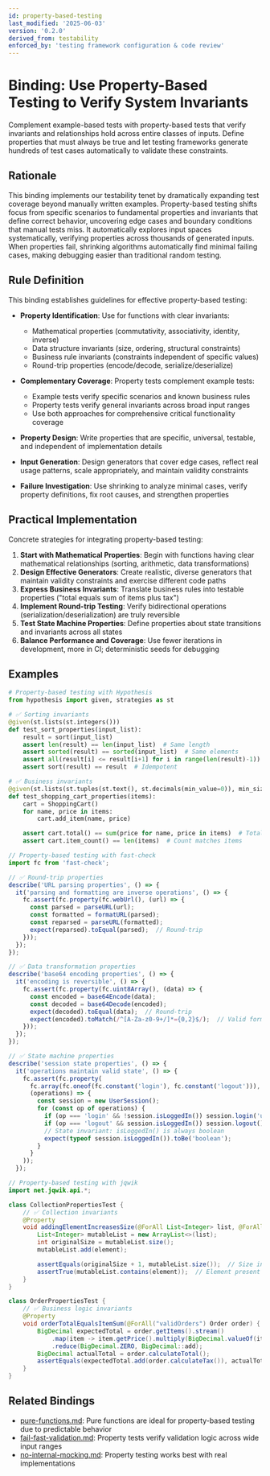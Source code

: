 ```yaml
---
id: property-based-testing
last_modified: '2025-06-03'
version: '0.2.0'
derived_from: testability
enforced_by: 'testing framework configuration & code review'
---
```

# Binding: Use Property-Based Testing to Verify System Invariants

Complement example-based tests with property-based tests that verify invariants and relationships hold across entire classes of inputs. Define properties that must always be true and let testing frameworks generate hundreds of test cases automatically to validate these constraints.

## Rationale

This binding implements our testability tenet by dramatically expanding test coverage beyond manually written examples. Property-based testing shifts focus from specific scenarios to fundamental properties and invariants that define correct behavior, uncovering edge cases and boundary conditions that manual tests miss. It automatically explores input spaces systematically, verifying properties across thousands of generated inputs. When properties fail, shrinking algorithms automatically find minimal failing cases, making debugging easier than traditional random testing.

## Rule Definition

This binding establishes guidelines for effective property-based testing:

- **Property Identification**: Use for functions with clear invariants:
  - Mathematical properties (commutativity, associativity, identity, inverse)
  - Data structure invariants (size, ordering, structural constraints)
  - Business rule invariants (constraints independent of specific values)
  - Round-trip properties (encode/decode, serialize/deserialize)

- **Complementary Coverage**: Property tests complement example tests:
  - Example tests verify specific scenarios and known business rules
  - Property tests verify general invariants across broad input ranges
  - Use both approaches for comprehensive critical functionality coverage

- **Property Design**: Write properties that are specific, universal, testable, and independent of implementation details

- **Input Generation**: Design generators that cover edge cases, reflect real usage patterns, scale appropriately, and maintain validity constraints

- **Failure Investigation**: Use shrinking to analyze minimal cases, verify property definitions, fix root causes, and strengthen properties

## Practical Implementation

Concrete strategies for integrating property-based testing:

1. **Start with Mathematical Properties**: Begin with functions having clear mathematical relationships (sorting, arithmetic, data transformations)
2. **Design Effective Generators**: Create realistic, diverse generators that maintain validity constraints and exercise different code paths
3. **Express Business Invariants**: Translate business rules into testable properties ("total equals sum of items plus tax")
4. **Implement Round-trip Testing**: Verify bidirectional operations (serialization/deserialization) are truly reversible
5. **Test State Machine Properties**: Define properties about state transitions and invariants across all states
6. **Balance Performance and Coverage**: Use fewer iterations in development, more in CI; deterministic seeds for debugging

## Examples

```python
# Property-based testing with Hypothesis
from hypothesis import given, strategies as st

# ✅ Sorting invariants
@given(st.lists(st.integers()))
def test_sort_properties(input_list):
    result = sort(input_list)
    assert len(result) == len(input_list)  # Same length
    assert sorted(result) == sorted(input_list)  # Same elements
    assert all(result[i] <= result[i+1] for i in range(len(result)-1))  # Ordered
    assert sort(result) == result  # Idempotent

# ✅ Business invariants
@given(st.lists(st.tuples(st.text(), st.decimals(min_value=0)), min_size=1))
def test_shopping_cart_properties(items):
    cart = ShoppingCart()
    for name, price in items:
        cart.add_item(name, price)

    assert cart.total() == sum(price for name, price in items)  # Total equals sum
    assert cart.item_count() == len(items)  # Count matches items
```

```typescript
// Property-based testing with fast-check
import fc from 'fast-check';

// ✅ Round-trip properties
describe('URL parsing properties', () => {
  it('parsing and formatting are inverse operations', () => {
    fc.assert(fc.property(fc.webUrl(), (url) => {
      const parsed = parseURL(url);
      const formatted = formatURL(parsed);
      const reparsed = parseURL(formatted);
      expect(reparsed).toEqual(parsed);  // Round-trip
    }));
  });
});

// ✅ Data transformation properties
describe('base64 encoding properties', () => {
  it('encoding is reversible', () => {
    fc.assert(fc.property(fc.uint8Array(), (data) => {
      const encoded = base64Encode(data);
      const decoded = base64Decode(encoded);
      expect(decoded).toEqual(data);  // Round-trip
      expect(encoded).toMatch(/^[A-Za-z0-9+/]*={0,2}$/);  // Valid format
    }));
  });
});

// ✅ State machine properties
describe('session state properties', () => {
  it('operations maintain valid state', () => {
    fc.assert(fc.property(
      fc.array(fc.oneof(fc.constant('login'), fc.constant('logout'))),
      (operations) => {
        const session = new UserSession();
        for (const op of operations) {
          if (op === 'login' && !session.isLoggedIn()) session.login('user');
          if (op === 'logout' && session.isLoggedIn()) session.logout();
          // State invariant: isLoggedIn() is always boolean
          expect(typeof session.isLoggedIn()).toBe('boolean');
        }
      }
    ));
  });
```

```java
// Property-based testing with jqwik
import net.jqwik.api.*;

class CollectionPropertiesTest {
    // ✅ Collection invariants
    @Property
    void addingElementIncreasesSize(@ForAll List<Integer> list, @ForAll Integer element) {
        List<Integer> mutableList = new ArrayList<>(list);
        int originalSize = mutableList.size();
        mutableList.add(element);

        assertEquals(originalSize + 1, mutableList.size());  // Size increases
        assertTrue(mutableList.contains(element));  // Element present
    }
}

class OrderPropertiesTest {
    // ✅ Business logic invariants
    @Property
    void orderTotalEqualsItemSum(@ForAll("validOrders") Order order) {
        BigDecimal expectedTotal = order.getItems().stream()
            .map(item -> item.getPrice().multiply(BigDecimal.valueOf(item.getQuantity())))
            .reduce(BigDecimal.ZERO, BigDecimal::add);
        BigDecimal actualTotal = order.calculateTotal();
        assertEquals(expectedTotal.add(order.calculateTax()), actualTotal);  // Total = items + tax
    }
}
```

## Related Bindings

- [pure-functions.md](../../docs/bindings/core/pure-functions.md): Pure functions are ideal for property-based testing due to predictable behavior
- [fail-fast-validation.md](../../docs/bindings/core/fail-fast-validation.md): Property tests verify validation logic across wide input ranges
- [no-internal-mocking.md](../../docs/bindings/core/no-internal-mocking.md): Property testing works best with real implementations

